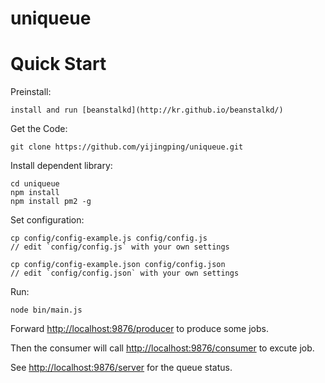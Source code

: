 uniqueue
===========

# Quick Start

Preinstall:

	install and run [beanstalkd](http://kr.github.io/beanstalkd/)

Get the Code:

	git clone https://github.com/yijingping/uniqueue.git

Install dependent library:

	cd uniqueue
	npm install
	npm install pm2 -g

Set configuration:

	cp config/config-example.js config/config.js
	// edit `config/config.js` with your own settings

	cp config/config-example.json config/config.json
	// edit `config/config.json` with your own settings

Run:

	node bin/main.js

Forward [http://localhost:9876/producer](http://localhost:9876/producer) to produce some jobs.

Then the consumer will call [http://localhost:9876/consumer](http://localhost:9876/consumer/weixin) to excute job.

See [http://localhost:9876/server](http://localhost:9876/server) for the queue status.
